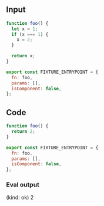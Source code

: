 
## Input

```javascript
function foo() {
  let x = 1;
  if (x === 1) {
    x = 2;
  }

  return x;
}

export const FIXTURE_ENTRYPOINT = {
  fn: foo,
  params: [],
  isComponent: false,
};

```

## Code

```javascript
function foo() {
  return 2;
}

export const FIXTURE_ENTRYPOINT = {
  fn: foo,
  params: [],
  isComponent: false,
};

```
      
### Eval output
(kind: ok) 2